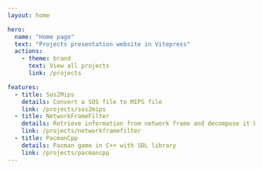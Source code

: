 ```yaml
---
layout: home

hero:
  name: "Home page"
  text: "Projects presentation website in Vitepress"
  actions:
    - theme: brand
      text: View all projects
      link: /projects

features:
  - title: Sos2Mips
    details: Convert a SOS file to MIPS file
    link: /projects/sos2mips
  - title: NetworkFrameFilter
    details: Retrieve information from network frame and decompose it by layers and protocols (Ethernet, IP, TCP, UDP, DNS, HTTP, etc...)
    link: /projects/networkframefilter
  - title: PacmanCpp
    details: Pacman game in C++ with SDL library
    link: /projects/pacmancpp
---
```


